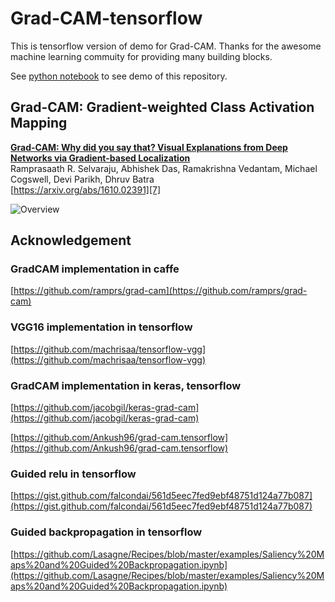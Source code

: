 # Grad-CAM-tensorflow

This is tensorflow version of demo for Grad-CAM. Thanks for the awesome machine learning commuity for providing many building blocks. 

See [python notebook]() to see demo of this repository.

## Grad-CAM: Gradient-weighted Class Activation Mapping

**[Grad-CAM: Why did you say that? Visual Explanations from Deep Networks via Gradient-based Localization][7]**  
Ramprasaath R. Selvaraju, Abhishek Das, Ramakrishna Vedantam, Michael Cogswell, Devi Parikh, Dhruv Batra  
[https://arxiv.org/abs/1610.02391][7]

![Overview](http://i.imgur.com/JaGbdZ5.png)



## Acknowledgement

### GradCAM implementation in caffe
[https://github.com/ramprs/grad-cam](https://github.com/ramprs/grad-cam)

### VGG16 implementation in tensorflow
[https://github.com/machrisaa/tensorflow-vgg](https://github.com/machrisaa/tensorflow-vgg)

### GradCAM implementation in keras, tensorflow
[https://github.com/jacobgil/keras-grad-cam](https://github.com/jacobgil/keras-grad-cam)

[https://github.com/Ankush96/grad-cam.tensorflow](https://github.com/Ankush96/grad-cam.tensorflow)

### Guided relu in tensorflow
[https://gist.github.com/falcondai/561d5eec7fed9ebf48751d124a77b087](https://gist.github.com/falcondai/561d5eec7fed9ebf48751d124a77b087)

### Guided backpropagation in tensorflow
[https://github.com/Lasagne/Recipes/blob/master/examples/Saliency%20Maps%20and%20Guided%20Backpropagation.ipynb](https://github.com/Lasagne/Recipes/blob/master/examples/Saliency%20Maps%20and%20Guided%20Backpropagation.ipynb)


[7]: https://arxiv.org/abs/1610.02391